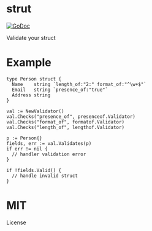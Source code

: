 # strut

<!-- [![Build Status](https://travis-ci.org/gostrut/strut.svg?branch=master)](https://travis-ci.org/gostrut/strut) -->
[![GoDoc](https://godoc.org/github.com/gostrut/strut?status.svg)](http://godoc.org/github.com/gostrut/strut)

Validate your struct

# Example

    type Person struct {
      Name    string `length_of:"2:" format_of:"^\w+$"`
      Email   string `presence_of:"true"`
      Address string
    }

    val := NewValidator()
    val.Checks("presence_of", presenceof.Validator)
    val.Checks("format_of", formatof.Validator)
    val.Checks("length_of", lengthof.Validator)

    p := Person{}
    fields, err := val.Validates(p)
    if err != nil {
      // handler validation error
    }

    if !fields.Valid() {
      // handle invalid struct
    }

# MIT

License